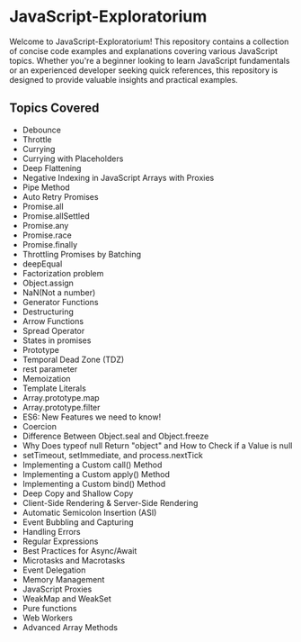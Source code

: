 # JavaScript-Exploratorium
Welcome to JavaScript-Exploratorium! 
This repository contains a collection of concise code examples and explanations covering various JavaScript topics. Whether you're a beginner looking to learn JavaScript fundamentals or an experienced developer seeking quick references, this repository is designed to provide valuable insights and practical examples.

## Topics Covered
- Debounce
- Throttle
- Currying
- Currying with Placeholders
- Deep Flattening
- Negative Indexing in JavaScript Arrays with Proxies
- Pipe Method
- Auto Retry Promises
- Promise.all
- Promise.allSettled
- Promise.any
- Promise.race
- Promise.finally
- Throttling Promises by Batching
- deepEqual
- Factorization problem
- Object.assign
- NaN(Not a number)
- Generator Functions
- Destructuring
- Arrow Functions
- Spread Operator
- States in promises
- Prototype
- Temporal Dead Zone (TDZ)
- rest parameter
- Memoization
- Template Literals
- Array.prototype.map
- Array.prototype.filter
- ES6: New Features we need to know!
- Coercion
- Difference Between Object.seal and Object.freeze
- Why Does typeof null Return "object" and How to Check if a Value is null
- setTimeout, setImmediate, and process.nextTick
- Implementing a Custom call() Method
- Implementing a Custom apply() Method
- Implementing a Custom bind() Method
- Deep Copy and Shallow Copy
- Client-Side Rendering & Server-Side Rendering
- Automatic Semicolon Insertion (ASI)
- Event Bubbling and Capturing
- Handling Errors
- Regular Expressions
- Best Practices for Async/Await
- Microtasks and Macrotasks
- Event Delegation
- Memory Management
- JavaScript Proxies
- WeakMap and WeakSet
- Pure functions
- Web Workers
- Advanced Array Methods
